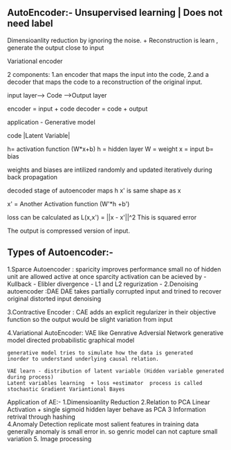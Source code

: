 AutoEncoder:- Unsupervised learning | Does not need label
------------------
Dimensioanlity reduction by ignoring the noise.
+
Reconstruction is learn , generate the output close to input

Variational encoder

2 components:
1.an encoder that maps the input into the code, 
2.and a decoder that maps the code to a reconstruction of the original input.

input layer--> Code -->Output layer

encoder = input + code
decoder = code + output

application  - Generative model

code |Latent Variable|

h= activation function (W*x+b)
h = hidden layer
 W = weight
 x = input
 b= bias
 
 weights and biases are intilized randomly and updated iteratively during back propagation
 
 decoded stage of autoencoder maps   h 
 x' is same shape as x
  
 x' = Another Activation function (W'*h +b')
 
 loss can be calculated as  L(x,x') = ||x - x'||^2
 This is squared error
 
 The output is compressed version of input.
 
 Types of Autoencoder:-
 -----------------------------
 1.Sparce Autoencoder :
	sparicity improves performance
	small no of hidden unit are allowed active at once
	sparcity activation can be acieved by 
		- Kullback - Elibler divergence 
		- L1 and L2 regurization
		- 
2.Denoising autoencoder :DAE
		DAE takes partially corrupted input and trined to recover original distorted input
		denoising 

3.Contractive Encoder : CAE
	adds an explicit regularizer in their objective function so the output 
	would be slight variation from input

4.Variational AutoEncoder: VAE
	like Genrative Adversial Network
	generative model
	directed probabilistic graphical model
	
	generative model tries to simulate how the data is generated 
	inorder to understand underlying causal relation.
	
	VAE learn - distribution of latent variable (Hidden variable generated during process)
	Latent variables learning  + loss +estimator  process is called 
	stochastic Gradient Variantional Bayes
	
Application of AE:-
1.Dimensioanlity Reduction
2.Relation to PCA
		Linear Activation  + single sigmoid hidden layer behave as PCA
3 Information retrival
	 through hashing  
4.Anomaly Detection 
		replicate  most salient features in training data 
		generally anomaly is small error in. so genric model can not capture small variation
5. Image processing 	


